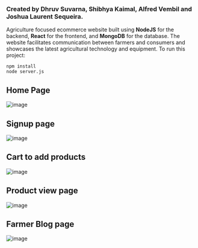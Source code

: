### Created by Dhruv Suvarna, Shibhya Kaimal, Alfred Vembil and Joshua Laurent Sequeira.
Agriculture focused ecommerce website built using **NodeJS** for the backend, **React** for the frontend, and **MongoDB** for the database. The website facilitates communication between farmers and consumers and showcases the latest agricultural technology and equipment.
To run this project:
```
npm install
node server.js
```
## Home Page
![image](https://github.com/DhruvSuvarna/SemV_MiniProject/assets/123581067/6dbe62f3-dc0f-46dd-9d50-9f06f0c68d30)


## Signup page
![image](https://github.com/DhruvSuvarna/SemV_MiniProject/assets/123581067/234fa788-ea3a-4f70-b78c-171ff32cb2ec)

## Cart to add products
![image](https://github.com/DhruvSuvarna/SemV_MiniProject/assets/123581067/de5b11d2-4f20-4268-b59f-e3f83a64094e)

## Product view page
![image](https://github.com/DhruvSuvarna/SemV_MiniProject/assets/123581067/d7b77ec8-4793-40e1-9a51-89fba31da079)

## Farmer Blog page
![image](https://github.com/DhruvSuvarna/SemV_MiniProject/assets/123581067/4c9a19f4-879a-4a94-bacb-f74dc8843b6e)
